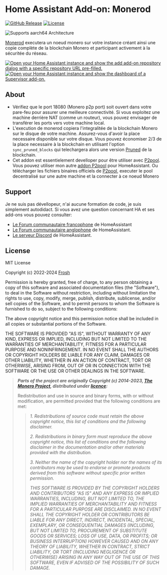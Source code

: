 # Home Assistant Add-on: Monerod

[![GitHub Release][releases-shield]][releases]
[![License][license-shield]](LICENSE)

![Supports aarch64 Architecture][aarch64-shield]

[Monerod][getmonero] executera un noeud monero sur votre instance créant ainsi
une copie complète de la blockchain Monero et participant activement à la
sécuritée du réseau.

[![Open your Home Assistant instance and show the add add-on repository dialog
with a specific repository URL pre-filled.][add-repo-shield]][add-repo]
[![Open your Home Assistant instance and show the dashboard of a Supervisor add-on.][add-addon-shield]][add-addon]

## About

- Vérifiez que le port 18080 (Monero p2p port) soit ouvert dans votre pare-feu pour
  assurer une meilleure connectivité. Si vous exploitez une machine derrière NAT
  (comme un routeur), vous pouvez envisager de transférer les ports vers votre
  machine local.
- L'execution de monerod copiera l'integralitée de la blockchain Monero sur le disque
  de votre machine. Assurez-vous d'avoir la place necessaire disponible sur votre
  disque. Vous pouvez économiser 2/3 de la place necessaire à la blockchain en
  utilisant l'option `sync_pruned_blocks` qui telechargera alors une version
  [Pruned][pruning] de la blockchain.
- Cet addon est essentielement develloper pour être utiliser avec [P2pool][p2pool].
  Vous pouvez utiliser mon autre [addon P2pool][addon_p2pool] pour HomeAssistant.
  Ou télécharger les fichiers binaires officiels de [P2pool][p2pool], executer le
  pool decentralisé sur une autre machine et la connecter à ce noeud Monero

## Support

Je ne suis pas dévellopeur, n'ai aucune formation de code, je suis simplement
autodidact.
Si vous avez une question concernant HA et ses add-ons vous pouvez consulter:

- [Le Forum communautaire francophone][hacf] de HomeAssistant
- [Le Forum communautaire anglophone][forum] de HomeAssistant.
- [Le serveur Discord][discord-ha] de HomeAssistant.

## License

MIT License

Copyright (c) 2022-2024 [Frosh][frosh]

Permission is hereby granted, free of charge, to any person obtaining a copy
of this software and associated documentation files (the "Software"), to deal
in the Software without restriction, including without limitation the rights
to use, copy, modify, merge, publish, distribute, sublicense, and/or sell
copies of the Software, and to permit persons to whom the Software is
furnished to do so, subject to the following conditions:

The above copyright notice and this permission notice shall be included in all
copies or substantial portions of the Software.

THE SOFTWARE IS PROVIDED "AS IS", WITHOUT WARRANTY OF ANY KIND, EXPRESS OR
IMPLIED, INCLUDING BUT NOT LIMITED TO THE WARRANTIES OF MERCHANTABILITY,
FITNESS FOR A PARTICULAR PURPOSE AND NONINFRINGEMENT. IN NO EVENT SHALL THE
AUTHORS OR COPYRIGHT HOLDERS BE LIABLE FOR ANY CLAIM, DAMAGES OR OTHER
LIABILITY, WHETHER IN AN ACTION OF CONTRACT, TORT OR OTHERWISE, ARISING FROM,
OUT OF OR IN CONNECTION WITH THE SOFTWARE OR THE USE OR OTHER DEALINGS IN THE
SOFTWARE.

> **_Parts of the project are originally Copyright (c) 2014-2023, [The Monero Project][themoneroproject],
> distributed under [licence][monerolicense]:_**
>
> Redistribution and use in source and binary forms, with or without modification,
> are permitted provided that the following conditions are met:
>
> > _1. Redistributions of source code must retain the above copyright notice, this
> > list of conditions and the following disclaimer._
> >
> > _2. Redistributions in binary form must reproduce the above copyright notice,
> > this list of conditions and the following disclaimer in the documentation and/or
> > other materials provided with the distribution._
> >
> > _3. Neither the name of the copyright holder nor the names of its contributors
> > may be used to endorse or promote products derived from this software without
> > specific prior written permission._
> >
> > _THIS SOFTWARE IS PROVIDED BY THE COPYRIGHT HOLDERS AND CONTRIBUTORS "AS IS"
> > AND ANY EXPRESS OR IMPLIED WARRANTIES, INCLUDING, BUT NOT LIMITED TO, THE IMPLIED
> > WARRANTIES OF MERCHANTABILITY AND FITNESS FOR A PARTICULAR PURPOSE ARE
> > DISCLAIMED. IN NO EVENT SHALL THE COPYRIGHT HOLDER OR CONTRIBUTORS BE LIABLE
> > FOR ANY DIRECT, INDIRECT, INCIDENTAL, SPECIAL, EXEMPLARY, OR CONSEQUENTIAL
> > DAMAGES (INCLUDING, BUT NOT LIMITED TO, PROCUREMENT OF SUBSTITUTE GOODS OR
> > SERVICES; LOSS OF USE, DATA, OR PROFITS; OR BUSINESS INTERRUPTION) HOWEVER
> > CAUSED AND ON ANY THEORY OF LIABILITY, WHETHER IN CONTRACT, STRICT LIABILITY,
> > OR TORT (INCLUDING NEGLIGENCE OR OTHERWISE) ARISING IN ANY WAY OUT OF THE USE
> > OF THIS SOFTWARE, EVEN IF ADVISED OF THE POSSIBILITY OF SUCH DAMAGE._

[add-addon]: https://my.home-assistant.io/redirect/supervisor_addon/?addon=c751e21a_monerod
[add-addon-shield]: https://my.home-assistant.io/badges/supervisor_addon.svg
[add-repo]: https://my.home-assistant.io/redirect/supervisor_add_addon_repository/?repository_url=https%3A//github.com/erdnaxela02/hassio-addons
[add-repo-shield]: https://my.home-assistant.io/badges/supervisor_add_addon_repository.svg
[releases]: https://github.com/erdnaxela02/addon-monerod/releases
[releases-shield]: https://img.shields.io/github/v/release/erdnaxela02/addon-monerod
[license-shield]: https://img.shields.io/github/license/erdnaxela02/addon-monerod
[aarch64-shield]: https://img.shields.io/badge/aarch64-yes-green.svg
[getmonero]: https://www.getmonero.org
[pruning]: https://www.getmonero.org/resources/moneropedia/pruning.html
[addon_p2pool]: https://github.com/erdnaxela02/addon-p2pool
[p2pool]: https://github.com/SChernykh/p2pool
[discord-ha]: https://discord.gg/c5DvZ4e
[forum]: https://community.home-assistant.io
[hacf]: https://forum.hacf.fr/
[frosh]: https://github.com/erdnaxela02
[themoneroproject]: https://github.com/monero-project
[monerolicense]: https://github.com/monero-project/monero/blob/master/LICENSE
